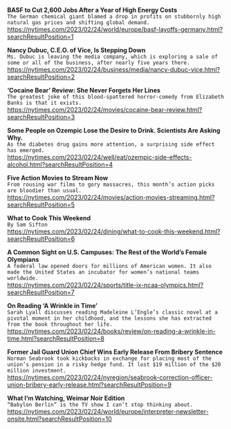 **BASF to Cut 2,600 Jobs After a Year of High Energy Costs**\
`The German chemical giant blamed a drop in profits on stubbornly high natural gas prices and shifting global demand.`\
https://nytimes.com/2023/02/24/world/europe/basf-layoffs-germany.html?searchResultPosition=1

**Nancy Dubuc, C.E.O. of Vice, Is Stepping Down**\
`Ms. Dubuc is leaving the media company, which is exploring a sale of some or all of the business, after nearly five years there.`\
https://nytimes.com/2023/02/24/business/media/nancy-dubuc-vice.html?searchResultPosition=2

**‘Cocaine Bear’ Review: She Never Forgets Her Lines**\
`The greatest joke of this blood-spattered horror-comedy from Elizabeth Banks is that it exists.`\
https://nytimes.com/2023/02/24/movies/cocaine-bear-review.html?searchResultPosition=3

**Some People on Ozempic Lose the Desire to Drink. Scientists Are Asking Why.**\
`As the diabetes drug gains more attention, a surprising side effect has emerged.`\
https://nytimes.com/2023/02/24/well/eat/ozempic-side-effects-alcohol.html?searchResultPosition=4

**Five Action Movies to Stream Now**\
`From rousing war films to gory massacres, this month’s action picks are bloodier than usual.`\
https://nytimes.com/2023/02/24/movies/action-movies-streaming.html?searchResultPosition=5

**What to Cook This Weekend**\
`By Sam Sifton`\
https://nytimes.com/2023/02/24/dining/what-to-cook-this-weekend.html?searchResultPosition=6

**A Common Sight on U.S. Campuses: The Rest of the World’s Female Olympians**\
`A federal law opened doors for millions of American women. It also made the United States an incubator for women’s national teams worldwide.`\
https://nytimes.com/2023/02/24/sports/title-ix-ncaa-olympics.html?searchResultPosition=7

**On Reading ‘A Wrinkle in Time’**\
`Sarah Lyall discusses reading Madeleine L’Engle’s classic novel at a pivotal moment in her childhood, and the lessons she has extracted from the book throughout her life.`\
https://nytimes.com/2023/02/24/books/review/on-reading-a-wrinkle-in-time.html?searchResultPosition=8

**Former Jail Guard Union Chief Wins Early Release From Bribery Sentence**\
`Norman Seabrook took kickbacks in exchange for placing most of the union’s pension in a risky hedge fund. It lost $19 million of the $20 million investment.`\
https://nytimes.com/2023/02/24/nyregion/seabrook-correction-officer-union-bribery-early-release.html?searchResultPosition=9

**What I’m Watching, Weimar Noir Edition**\
`“Babylon Berlin” is the TV show I can’t stop thinking about.`\
https://nytimes.com/2023/02/24/world/europe/interpreter-newsletter-onsite.html?searchResultPosition=10

